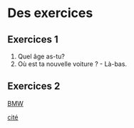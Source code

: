 # Des exercices

## Exercices 1

1. Quel âge as-tu?
2. Où est ta nouvelle voiture ? - Là-bas.

## Exercices 2

[BMW](https://autoidea.by/)

[cité](https://www.citroen.by/)